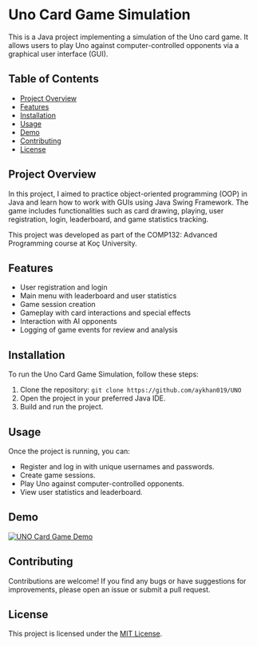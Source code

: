 # Uno Card Game Simulation

This is a Java project implementing a simulation of the Uno card game. It allows users to play Uno against computer-controlled opponents via a graphical user interface (GUI).

## Table of Contents

- [Project Overview](#project-overview)
- [Features](#features)
- [Installation](#installation)
- [Usage](#usage)
- [Demo](#demo)
- [Contributing](#contributing)
- [License](#license)

## Project Overview

In this project, I aimed to practice object-oriented programming (OOP) in Java and learn how to work with GUIs using Java Swing Framework. The game includes functionalities such as card drawing, playing, user registration, login, leaderboard, and game statistics tracking.

This project was developed as part of the COMP132: Advanced Programming course at Koç University.

## Features

- User registration and login
- Main menu with leaderboard and user statistics
- Game session creation
- Gameplay with card interactions and special effects
- Interaction with AI opponents
- Logging of game events for review and analysis

## Installation

To run the Uno Card Game Simulation, follow these steps:

1. Clone the repository: `git clone https://github.com/aykhan019/UNO`
2. Open the project in your preferred Java IDE.
3. Build and run the project.

## Usage

Once the project is running, you can:

- Register and log in with unique usernames and passwords.
- Create game sessions.
- Play Uno against computer-controlled opponents.
- View user statistics and leaderboard.

## Demo
[![UNO Card Game Demo](https://media.aykhan.net/thumbnails/projects/uno.jpg)](https://www.youtube.com/watch?v=pNG8FPtT-xk)

## Contributing

Contributions are welcome! If you find any bugs or have suggestions for improvements, please open an issue or submit a pull request.

## License

This project is licensed under the [MIT License](LICENSE).
